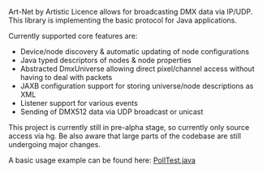 Art-Net by Artistic Licence allows for broadcasting DMX data via IP/UDP. This library is implementing the basic protocol for Java applications.

Currently supported core features are:

  * Device/node discovery & automatic updating of node configurations
  * Java typed descriptors of nodes & node properties
  * Abstracted DmxUniverse allowing direct pixel/channel access without having to deal with packets
  * JAXB configuration support for storing universe/node descriptions as XML
  * Listener support for various events
  * Sending of DMX512 data via UDP broadcast or unicast

This project is currently still in pre-alpha stage, so currently only source access via hg. Be also aware that large parts of the codebase are still undergoing major changes.

A basic usage example can be found here: [PollTest.java](http://code.google.com/p/artnet4j/source/browse/src.test/artnet4j/test/PollTest.java)